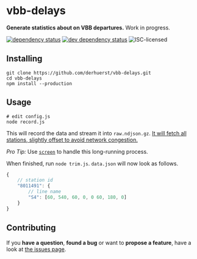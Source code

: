 # vbb-delays

**Generate statistics about on VBB departures.** Work in progress.

[![dependency status](https://img.shields.io/david/derhuerst/vbb-delays.svg)](https://david-dm.org/derhuerst/vbb-delays)
[![dev dependency status](https://img.shields.io/david/dev/derhuerst/vbb-delays.svg)](https://david-dm.org/derhuerst/vbb-delays#info=devDependencies)
![ISC-licensed](https://img.shields.io/github/license/derhuerst/vbb-delays.svg)


## Installing

```shell
git clone https://github.com/derhuerst/vbb-delays.git
cd vbb-delays
npm install --production
```

## Usage

```shell
# edit config.js
node record.js
```

This will record the data and stream it into `raw.ndjson.gz`. [It will fetch all stations, slightly offset to avoid network congestion.](https://github.com/derhuerst/vbb-monitor#usage)

*Pro Tip:* Use [`screen`](https://www.gnu.org/software/screen/manual/screen.html#Invoking-Screen) to handle this long-running process.

When finished, run `node trim.js`. `data.json` will now look as follows.

```js
{
	// station id
	"8011491": {
		// line name
		"S4": [60, 540, 60, 0, 0 60, 180, 0]
	}
}
```


## Contributing

If you **have a question**, **found a bug** or want to **propose a feature**, have a look at [the issues page](https://github.com/derhuerst/vbb-delays/issues).
